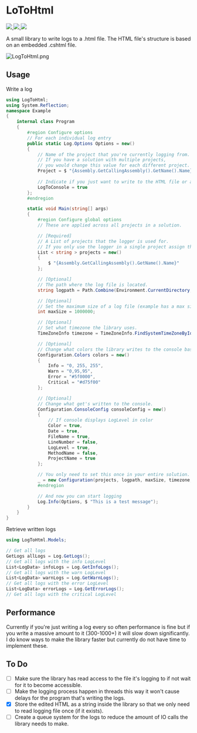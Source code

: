 # LoToHtml

<a href="https://github.com/DatReki/LogToHtml/actions/workflows/dotnet.yml">
    <img src="https://github.com/DatReki/LogToHtml/actions/workflows/dotnet.yml/badge.svg" />
</a>
<a href="https://www.nuget.org/packages/LogToHtml/">
    <img src="https://img.shields.io/nuget/v/LogToHtml?style=flat-square" />
</a>
<a href="https://www.paypal.com/donate?hosted_button_id=WRETYRRSJ4T2L">
    <img src="https://img.shields.io/badge/Donate-PayPal-green.svg?style=flat-square">
</a>

A small library to write logs to a .html file.
The HTML file's structure is based on an embedded .cshtml file.

<img src="https://i.imgur.com/pzM1BDj.png" alt="LogToHtml.png">

## Usage

Write a log

```cs
using LogToHtml;
using System.Reflection;
namespace Example
{
    internal class Program
    {
        #region Configure options
        // For each individual log entry
        public static Log.Options Options = new()
        {
            // Name of the project that you're currently logging from.
            // If you have a solution with multiple projects,
            // you would change this value for each different project.
            Project = $ "{Assembly.GetCallingAssembly().GetName().Name}",
			
			// Indicate if you just want to write to the HTML file or also output results on the console.
			LogToConsole = true
        };
        #endregion

        static void Main(string[] args)
        {
            #region Configure global options
            // These are applied across all projects in a solution.

            // [Required]
            // A List of projects that the logger is used for.
            // If you only use the logger in a single project assign the same value here as you did in 'Options.Project'
            List < string > projects = new()
            {
                $ "{Assembly.GetCallingAssembly().GetName().Name}"
            };

            // [Optional]
            // The path where the log file is located.
            string logpath = Path.Combine(Environment.CurrentDirectory, "logs", "log.html");

            // [Optional]
            // Set the maximum size of a log file (example has a max size of 1 MB).
            int maxSize = 1000000;

            // [Optional]
            // Set what timezone the library uses.
            TimeZoneInfo timezone = TimeZoneInfo.FindSystemTimeZoneById("Central America Standard Time");

            // [Optional]
            // Change what colors the library writes to the console based on LogLevel.
            Configuration.Colors colors = new()
            {
                Info = "0, 255, 255",
				Warn = "0,95,95",
				Error = "#5f0000",
				Critical = "#d75f00"
            };

            // [Optional]
            // Change what get's written to the console.
            Configuration.ConsoleConfig consoleConfig = new()
            {
                // If console displays LogLevel in color
                Color = true,
				Date = true,
				FileName = true,
				LineNumber = false,
				LogLevel = true,
				MethodName = false,
				ProjectName = true
            };

            // You only need to set this once in your entire solution.
            _ = new Configuration(projects, logpath, maxSize, timezone, colors, consoleConfig);
            #endregion

            // And now you can start logging
            Log.Info(Options, $ "This is a test message");
        }
    }
}
```

Retrieve written logs

```cs
using LogToHtml.Models;

// Get all logs
GetLogs allLogs = Log.GetLogs();
// Get all logs with the info LogLevel
List<LogData> infoLogs = Log.GetInfoLogs();
// Get all logs with the warn LogLevel
List<LogData> warnLogs = Log.GetWarnLogs();
// Get all logs with the error LogLevel
List<LogData> errorLogs = Log.GetErrorLogs();
// Get all logs with the critical LogLevel
```

## Performance

Currently if you're just writing a log every so often performance is fine but if you write a massive amount to it (300-1000+) it will slow down significantly. I do know ways to make the library faster but currently do not have time to implement these.

## To Do

- [ ] Make sure the library has read access to the file it's logging to if not wait for it to become accessible.
- [ ] Make the logging process happen in threads this way it won't cause delays for the program that's writing the logs.
- [x] Store the edited HTML as a string inside the library so that we only need to read logging file once (if it exists).
- [ ] Create a queue system for the logs to reduce the amount of IO calls the library needs to make.
